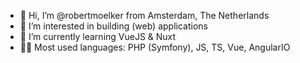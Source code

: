- 👋 Hi, I’m @robertmoelker from Amsterdam, The Netherlands
- 👀 I’m interested in building (web) applications
- 🌱 I’m currently learning VueJS & Nuxt
- 🧑‍💻 Most used languages: PHP (Symfony), JS, TS, Vue, AngularIO

<!---
robertmoelker/robertmoelker is a ✨ special ✨ repository because its `README.md` (this file) appears on your GitHub profile.
You can click the Preview link to take a look at your changes.
--->
